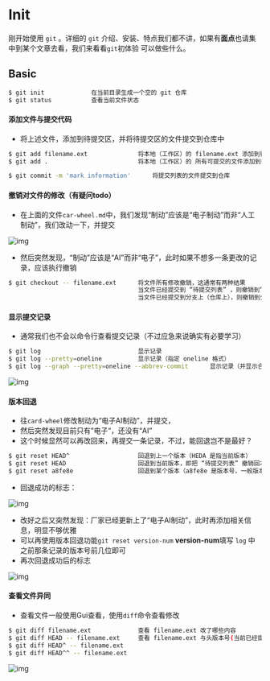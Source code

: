 # Init

刚开始使用 `git` 。详细的 `git` 介绍、安装、特点我们都不讲，如果有**面点**也请集中到某个文章去看，我们来看看`git`初体验
可以做些什么。


## Basic

```bash
$ git init             在当前目录生成一个空的 git 仓库
$ git status           查看当前文件状态
```

#### 添加文件与提交代码

* 将上述文件，添加到待提交区，并将待提交区的文件提交到仓库中

```bash
$ git add filename.ext              将本地（工作区）的 filename.ext 添加到待提交列表
$ git add .                         将本地（工作区）的 所有可提交的文件添加到待提交列表

$ git commit -m 'mark information'      将提交列表的文件提交到仓库
```



#### 撤销对文件的修改（有疑问todo）

* 在上面的文件`car-wheel.md`中，我们发现“制动”应该是“电子制动”而非“人工制动”，我们改动一下，并提交

![img](assets/20191230112952.png)

* 然后突然发现，“制动”应该是“AI”而非“电子”，此时如果不想多一条更改的记录，应该执行撤销

```bash
$ git checkout -- filename.ext      将文件所有修改撤销，这通常有两种结果
                                    当文件已经提交到 “待提交列表” ，则撤销到“待提交列表”时的状态
                                    当文件已经提交到分支上（仓库上），则撤销到分支（仓库）上的状态
```


#### 显示提交记录

* 通常我们也不会以命令行查看提交记录（不过应急来说确实有必要学习）

```bash
$ git log                           显示记录
$ git log --pretty=oneline          显示记录（指定 oneline 格式）
$ git log --graph --pretty=oneline --abbrev-commit      显示记录（并显示合并的信息）
```

![img](assets/20191230113614.png)



#### 版本回退

* 往`card-wheel`修改制动为“电子AI制动”，并提交，
* 然后突然发现目前只有”电子“，还没有“AI”
* 这个时候显然可以再改回来，再提交一条记录，不过，能回退岂不是最好？

```bash
$ git reset HEAD^                   回退到上一个版本（HEDA 是指当前版本）
$ git reset HEAD                    回退到当前版本，即把 “待提交列表” 撤销回本地（工作区）
$ git reset a8fe8e                  回退到某个版本（a8fe8e 是版本号，一般版本号为SHA1计算出来的16进制数字，使用时写前几位即可）
```

* 回退成功的标志：

![img](assets/20191230114535.png)

* 改好之后又突然发现：厂家已经更新上了“电子AI制动”，此时再添加相关信息，明显不够优雅
* 可以再使用版本回退功能`git reset version-num` **version-num**填写 `log` 中之前那条记录的版本号前几位即可
* 再次回退成功后的标志

![img](assets/20191230115404.png)



#### 查看文件异同

* 查看文件一般使用Gui查看，使用`diff`命令查看修改

```bash
$ git diff filename.ext             查看 filename.ext 改了哪些内容
$ git diff HEAD -- filename.ext     查看 filename.ext 与头版本号(当前已经提交的版本)的不同
$ git diff HEAD^ -- filename.ext    
$ git diff HEAD^^ -- filename.ext    
```

![img](assets/20191230141520.png)


